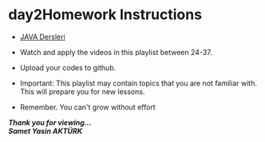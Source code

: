 # day2Homework Instructions

* <a href="https://www.youtube.com/watch?v=uucRtKBo6Yg&list=PLqG356ExoxZUGwbqoJEKSMnaxVJe4Uvf8" src="link">JAVA Dersleri</a> 
* Watch and apply the videos in this playlist between 24-37.
* Upload your codes to github.


* Important: This playlist may contain topics that you are not familiar with. This will prepare you for new lessons.
* Remember. You can't grow without effort


<b><em>Thank you for viewing... <br>
Samet Yasin AKTÜRK </em></b>
